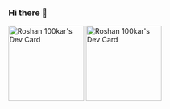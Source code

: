 ### Hi there 👋

<!--
**roshan100kar/roshan100kar** is a ✨ _special_ ✨ repository because its `README.md` (this file) appears on your GitHub profile.

Here are some ideas to get you started:

- 🔭 I’m currently working on ...
- 🌱 I’m currently learning ...
- 👯 I’m looking to collaborate on ...
- 🤔 I’m looking for help with ...
- 💬 Ask me about ...
- 📫 How to reach me: ...
- 😄 Pronouns: ...
- ⚡ Fun fact: ...
-->

<a href="https://app.daily.dev/roshan100kar"><img src="https://api.daily.dev/devcards/df0dc4c2d81848bc94887b440d62a815.png?r=i8m" width="150" alt="Roshan 100kar's Dev Card"/></a>
<a href="https://app.daily.dev/roshan100kar"><img src="https://api.daily.dev/devcards/df0dc4c2d81848bc94887b440d62a815.png?r=ogl" width="150" alt="Roshan 100kar's Dev Card"/></a>
